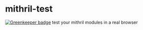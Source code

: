 # mithril-test

[![Greenkeeper badge](https://badges.greenkeeper.io/StephanHoyer/mithril-test.svg)](https://greenkeeper.io/)
test your mithril modules in a real browser
